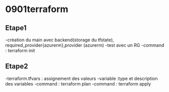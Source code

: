 # 0901terraform

## Etape1
-création du main avec backend(storage du tfstate), required_provider{azurerm},provider (azurerm)
-test avec un RG
-command : terraform init

## Etape2
-terraform.tfvars : assignement des valeurs
-variable :type et description des variables
-command : terraform plan
-command : terraform apply